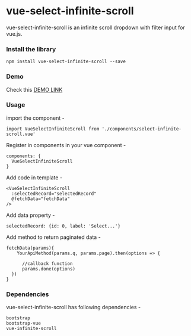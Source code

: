 # vue-select-infinite-scroll
vue-select-infinite-scroll is an infinite scroll dropdown with filter input for vue.js.

### Install the library
```
npm install vue-select-infinite-scroll --save
```
### Demo
Check this <a href="http://vueinfinitescroll.clickvalley.in" target="_blank">DEMO LINK</a>

### Usage

import the component -

```
import VueSelectInfiniteScroll from './components/select-infinite-scroll.vue'
```
Register in components in your vue component -

```
components: {
  VueSelectInfiniteScroll
}
```

Add code in template -

```
<VueSelectInfiniteScroll
  :selectedRecord="selectedRecord"
  @fetchData="fetchData"
/>
```

Add data property -

```
selectedRecord: {id: 0, label: 'Select...'}
```

Add method to return paginated data -

```
fetchData(params){
    YourApiMethod(params.q, params.page).then(options => {

      //callback function
      params.done(options)
  })
}
```

### Dependencies
vue-select-infinite-scroll has following dependencies -
```
bootstrap
bootstrap-vue
vue-infinite-scroll
```

